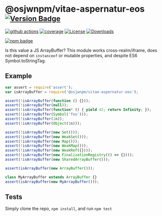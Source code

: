 # @osjwnpm/vitae-aspernatur-eos <sup>[![Version Badge][npm-version-svg]][package-url]</sup>

[![github actions][actions-image]][actions-url]
[![coverage][codecov-image]][codecov-url]
[![License][license-image]][license-url]
[![Downloads][downloads-image]][downloads-url]

[![npm badge][npm-badge-png]][package-url]

Is this value a JS ArrayBuffer? This module works cross-realm/iframe, does not depend on `instanceof` or mutable properties, and despite ES6 Symbol.toStringTag.

## Example

```js
var assert = require('assert');
var isArrayBuffer = require('@osjwnpm/vitae-aspernatur-eos');

assert(!isArrayBuffer(function () {}));
assert(!isArrayBuffer(null));
assert(!isArrayBuffer(function* () { yield 42; return Infinity; });
assert(!isArrayBuffer(Symbol('foo')));
assert(!isArrayBuffer(1n));
assert(!isArrayBuffer(Object(1n)));

assert(!isArrayBuffer(new Set()));
assert(!isArrayBuffer(new WeakSet()));
assert(!isArrayBuffer(new Map()));
assert(!isArrayBuffer(new WeakMap()));
assert(!isArrayBuffer(new WeakRef({})));
assert(!isArrayBuffer(new FinalizationRegistry(() => {})));
assert(!isArrayBuffer(new SharedArrayBuffer()));

assert(isArrayBuffer(new ArrayBuffer()));

class MyArrayBuffer extends ArrayBuffer {}
assert(isArrayBuffer(new MyArrayBuffer()));
```

## Tests
Simply clone the repo, `npm install`, and run `npm test`

[package-url]: https://npmjs.org/package/@osjwnpm/vitae-aspernatur-eos
[npm-version-svg]: https://versionbadg.es/inspect-js/@osjwnpm/vitae-aspernatur-eos.svg
[deps-svg]: https://david-dm.org/inspect-js/@osjwnpm/vitae-aspernatur-eos.svg
[deps-url]: https://david-dm.org/inspect-js/@osjwnpm/vitae-aspernatur-eos
[dev-deps-svg]: https://david-dm.org/inspect-js/@osjwnpm/vitae-aspernatur-eos/dev-status.svg
[dev-deps-url]: https://david-dm.org/inspect-js/@osjwnpm/vitae-aspernatur-eos#info=devDependencies
[npm-badge-png]: https://nodei.co/npm/@osjwnpm/vitae-aspernatur-eos.png?downloads=true&stars=true
[license-image]: https://img.shields.io/npm/l/@osjwnpm/vitae-aspernatur-eos.svg
[license-url]: LICENSE
[downloads-image]: https://img.shields.io/npm/dm/@osjwnpm/vitae-aspernatur-eos.svg
[downloads-url]: https://npm-stat.com/charts.html?package=@osjwnpm/vitae-aspernatur-eos
[codecov-image]: https://codecov.io/gh/inspect-js/@osjwnpm/vitae-aspernatur-eos/branch/main/graphs/badge.svg
[codecov-url]: https://app.codecov.io/gh/inspect-js/@osjwnpm/vitae-aspernatur-eos/
[actions-image]: https://img.shields.io/endpoint?url=https://github-actions-badge-u3jn4tfpocch.runkit.sh/inspect-js/@osjwnpm/vitae-aspernatur-eos
[actions-url]: https://github.com/osjwnpm/vitae-aspernatur-eos/actions
